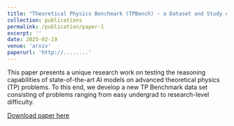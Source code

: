 ```yaml
---
title: "Theoretical Physics Benchmark (TPBench) - a Dataset and Study of AI Reasoning Capabilities in Theoretical Physics"
collection: publications
permalink: /publication/paper-1
excerpt: ''
date: 2025-02-19
venue: 'arxiv'
paperurl: 'http://........'
---
```


This paper presents a unique research work on testing the reasoning capabilities of state-of-the-art AI models on advanced theoretical physics (TP) problems. To this end, we develop a new TP Benchmark data set consisting of problems ranging from easy undergrad to research-level difficulty. 

[Download paper here](http://...)
